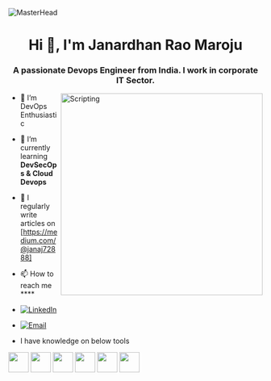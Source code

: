 
![MasterHead](https://www.globalsign.com/application/files/8716/8451/0374/Devsecops_GIF.gif)
<h1 align="center">Hi 👋, I'm Janardhan Rao Maroju</h1>
<h3 align="center">A passionate Devops Engineer from India. I work in corporate IT Sector.</h3>
<img align="right" alt="Scripting" width="400" src="https://cdn.dribbble.com/userupload/7725640/file/original-a2b82ab8779ece4c49df3672f7753ccb.gif">

- 🔭 I’m DevOps Enthusiastic

- 🌱 I’m currently learning **DevSecOps & Cloud Devops**

- 📝 I regularly write articles on [https://medium.com/@janaj72888]

- 📫 How to reach me ****
- [![LinkedIn](https://i.stack.imgur.com/gVE0j.png)](https://www.linkedin.com/in/janardhan-rao-maroju/)
- [![Email](https://img.shields.io/badge/Email-janardhanj265@gmail.com-blue?logo=gmail&style=flat-square)](mailto:janardhanj265@gmail.com)

- I have knowledge on below tools

<a href="https://www.docker.com/"><img src="https://cdn.jsdelivr.net/npm/simple-icons@v9/icons/docker.svg" width="40" /></a>
<a href="https://kubernetes.io/"><img src="https://cdn.jsdelivr.net/npm/simple-icons@v9/icons/kubernetes.svg" width="40" /></a>
<a href="https://www.terraform.io/"><img src="https://cdn.jsdelivr.net/npm/simple-icons@v9/icons/terraform.svg" width="40" /></a>
<a href="https://www.ansible.com/"><img src="https://cdn.jsdelivr.net/npm/simple-icons@v9/icons/ansible.svg" width="40" /></a>
<a href="https://www.kernel.org/"><img src="https://cdn.jsdelivr.net/npm/simple-icons@v9/icons/linux.svg" width="40" /></a>
<a href="https://www.gnu.org/software/bash/"><img src="https://cdn.jsdelivr.net/npm/simple-icons@v9/icons/gnubash.svg" width="40" /></a>

